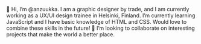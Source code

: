 👋 Hi, I’m @anzuukka. I am a graphic designer by trade, and I am currently working as a UX/UI design trainee in Helsinki, Finland. I’m currently learning JavaScript and I have basic knowledge of HTML and CSS. Would love to combine these skills in the future!
💞️ I’m looking to collaborate on interesting projects that make the world a better place.
